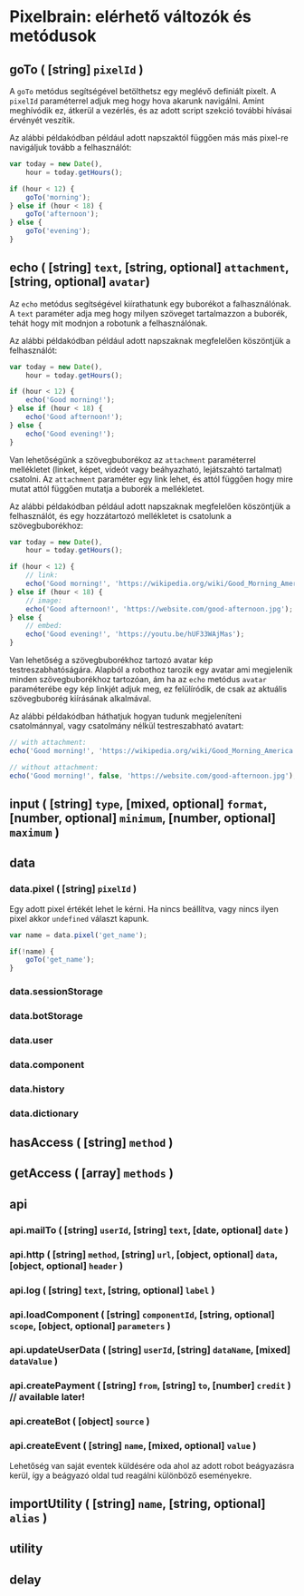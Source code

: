 # Pixelbrain: elérhető változók és metódusok

## goTo ( [string] `pixelId` )
A `goTo` metódus segítségével betölthetsz egy meglévő definiált pixelt. A `pixelId` paraméterrel adjuk meg hogy hova akarunk navigálni. Amint meghívódik ez, átkerül a vezérlés, és az adott script szekció további hívásai érvényét veszítik.

Az alábbi példakódban például adott napszaktól függően más más pixel-re navigáljuk tovább a felhasználót:

```js
var today = new Date(),
    hour = today.getHours();

if (hour < 12) {
    goTo('morning');
} else if (hour < 18) {
    goTo('afternoon');
} else {
    goTo('evening');
}

```

## echo ( [string] `text`, [string, optional] `attachment`, [string, optional] `avatar`)
Az `echo` metódus segítségével kiírathatunk egy buborékot a falhasználónak. A `text` paraméter adja meg hogy milyen szöveget tartalmazzon a buborék, tehát hogy mit modnjon a robotunk a felhasználónak.

Az alábbi példakódban például adott napszaknak megfelelően köszöntjük a felhasználót:

```js
var today = new Date(),
    hour = today.getHours();

if (hour < 12) {
    echo('Good morning!');
} else if (hour < 18) {
    echo('Good afternoon!');
} else {
    echo('Good evening!');
}

```

Van lehetőségünk a szövegbuborékoz az `attachment` paraméterrel mellékletet (linket, képet, videót vagy beáhyazható, lejátszahtó tartalmat) csatolni. Az `attachment` paraméter egy link lehet, és attól függően hogy mire mutat attól függően mutatja a buborék a mellékletet.

Az alábbi példakódban például adott napszaknak megfelelően köszöntjük a felhasználót, és egy hozzátartozó mellékletet is csatolunk a szövegbuborékhoz:

```js
var today = new Date(),
    hour = today.getHours();

if (hour < 12) {
    // link:
    echo('Good morning!', 'https://wikipedia.org/wiki/Good_Morning_America');
} else if (hour < 18) {
    // image:
    echo('Good afternoon!', 'https://website.com/good-afternoon.jpg');
} else {
    // embed:
    echo('Good evening!', 'https://youtu.be/hUF33WAjMas');
}

```

Van lehetőség a szövegbuborékhoz tartozó avatar kép testreszabhatóságára. Alapból a robothoz tarozik egy avatar ami  megjelenik minden szövegbuborékhoz tartozóan, ám ha az `echo` metódus `avatar` paraméterébe egy kép linkjét adjuk meg, ez felülíródik, de csak az aktuális szövegbuborég kiírásának alkalmával.

Az alábbi példakódban háthatjuk hogyan tudunk megjeleníteni csatolmánnyal, vagy csatolmány nélkül testreszabható avatart:

```js
// with attachment:
echo('Good morning!', 'https://wikipedia.org/wiki/Good_Morning_America', 'https://website.com/good-afternoon.jpg');

// without attachment:
echo('Good morning!', false, 'https://website.com/good-afternoon.jpg');

```

## input ( [string] `type`, [mixed, optional] `format`, [number, optional] `minimum`, [number, optional] `maximum` )

## data

### data.pixel ( [string] `pixelId` )
Egy adott pixel értékét lehet le kérni. Ha nincs beállítva, vagy nincs ilyen pixel akkor `undefined` választ kapunk.

```js
var name = data.pixel('get_name');

if(!name) {
    goTo('get_name');
}

```

### data.sessionStorage
### data.botStorage
### data.user
### data.component
### data.history
### data.dictionary

## hasAccess ( [string] `method` )
## getAccess ( [array] `methods` )

## api
### api.mailTo ( [string] `userId`, [string] `text`, [date, optional] `date` )
### api.http ( [string] `method`, [string] `url`, [object, optional] `data`, [object, optional] `header` )
### api.log ( [string] `text`, [string, optional] `label` )
### api.loadComponent ( [string] `componentId`, [string, optional] `scope`, [object, optional] `parameters` )
### api.updateUserData ( [string] `userId`, [string] `dataName`, [mixed] `dataValue` )

### api.createPayment ( [string] `from`, [string] `to`, [number] `credit` ) // available later!

### api.createBot ( [object] `source` )
### api.createEvent ( [string] `name`, [mixed, optional] `value` )
Lehetőség van saját eventek küldésére oda ahol az adott robot beágyazásra kerül, így a beágyazó oldal tud reagálni különböző eseményekre.

## importUtility ( [string] `name`, [string, optional] `alias` )
## utility

## delay 
